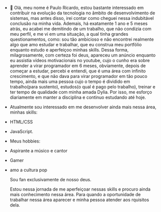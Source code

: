 - 👋 Olá, meu nome é Paulo Ricardo, estou bastante interessado em contribuir na evolução da tecnologia no âmbito de desenvolvimento de sistemas, mas antes disso, irei contar como cheguei nessa indubitável conclusão na minha vida. Ademais, há exatamente 1 ano e 5 meses atrás, eu acabei me demitindo de um trabalho, que não condizia com meu perfil, e me vi em uma situação, a qual tinha grandes questionamentos, como: sou tão ambicioso e não encontrei realmente algo que amo estudar e trabalhar, que eu construa meu portfólio enquanto estudo e aperfeiçoo minhas skills. Dessa forma, milagrosamente, com certeza foi deus, apareceu um anúncio enquanto eu assistia vídeos motivacionais no youtube, cujo o cunho era sobre aprender a virar programador em 6 meses, obviamente, depois de começar a estudar, percebi e entendi, que é uma área com infinito crescimento, e que não dava para virar programador em tão pouco tempo, ainda mais uma pessoa cujo o tempo é dividido em trabalho(para sustento), estudos(o qual é pago pelo trabalho), treinar e ter tempo de qualidade com minha amada Dylia. Por isso, me esforço diariamente em manter a disciplina e continuo estudando até hoje.

- Atualmente sou interessado em me desenvolver ainda mais nessa área, minhas skills:
- HTML/CSS
- JavaScript.

- Meus hobbies:
- Aspirante a músico e cantor
- Gamer
- amo a cultura pop

  Sou fan exclusivamente de nosso deus.

  Estou nessa jornada de me aperfeiçoar nessas skills e procuro ainda mais conhecimento nessa área. Para quando a oportunidade de trabalhar nessa área aparecer e minha pessoa atender aos rquisitos dela.

  
  
